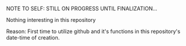 NOTE TO SELF: STILL ON PROGRESS UNTIL FINALIZATION...

Nothing interesting in this repository

Reason: First time to utilize github and it's functions in this repository's date-time of creation.

